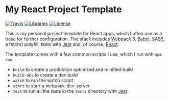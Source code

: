 # My React Project Template

[![Travis](https://img.shields.io/travis/hugmanrique/React-Project-Template.svg)](https://travis-ci.org/hugmanrique/React-Project-Template)
[![Libraries](https://img.shields.io/librariesio/github/hugmanrique/React-Project-Template.svg)](https://libraries.io/github/hugmanrique/React-Project-Template)
[![License](https://img.shields.io/github/license/hugmanrique/React-Project-Template.svg)](LICENSE)

This is my personal project template for React apps, which I often use as a base for further configuration. The stack includes [Webpack](https://webpack.js.org/) 3, [Babel](https://babeljs.io/), [SASS](http://sass-lang.com/), a fetch() polyfill, tests with [Jest](https://facebook.github.io/jest/) and, of course, [React](https://reactjs.org/).

The template comes with a few common scripts I use, which I run with `npm run`.

- `build` to create a production optimized and minified build
- `build-dev` to create a dev build
- `watch` to run the watch script
- `start` to start a webpack-dev-server
- `test` to run all the tests in the `tests` directory with [Jest](https://facebook.github.io/jest/).